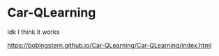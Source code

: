 # Car-QLearning
Idk I think it works

https://bobingstern.github.io/Car-QLearning/Car-QLearning/index.html
